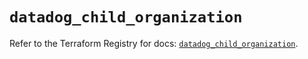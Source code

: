 # `datadog_child_organization`

Refer to the Terraform Registry for docs: [`datadog_child_organization`](https://registry.terraform.io/providers/datadog/datadog/3.50.0/docs/resources/child_organization).
